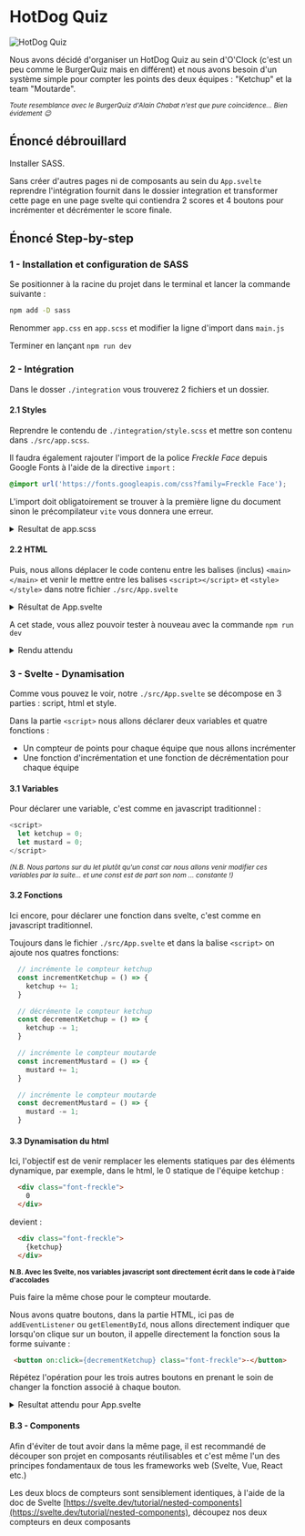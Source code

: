 # HotDog Quiz

![HotDog Quiz](https://user-images.githubusercontent.com/87300647/184116181-63240166-9fa4-432d-bb7c-9bdd71af71ea.png)

Nous avons décidé d'organiser un HotDog Quiz au sein d'O'Clock (c'est un peu comme le BurgerQuiz mais en différent) et nous avons besoin d'un système simple pour compter les points des deux équipes : "Ketchup" et la team "Moutarde".

<small>*Toute resemblance avec le BurgerQuiz d'Alain Chabat n'est que pure coincidence... Bien évidement 😉*</small>

## Énoncé débrouillard

Installer SASS.

Sans créer d'autres pages ni de composants au sein du `App.svelte` reprendre l'intégration fournit dans le dossier integration et transformer cette page en une page svelte qui contiendra 2 scores et 4 boutons pour incrémenter et décrémenter le score finale.

## Énoncé Step-by-step

### 1 - Installation et configuration de SASS

Se positionner à la racine du projet dans le terminal et lancer la commande suivante :
```sh
npm add -D sass
```

Renommer `app.css` en `app.scss` et modifier la ligne d'import dans `main.js`

Terminer en lançant `npm run dev`

### 2 - Intégration
Dans le dosser `./integration` vous trouverez 2 fichiers et un dossier. 

#### 2.1 Styles 
Reprendre le contendu de `./integration/style.scss` et mettre son contenu dans `./src/app.scss`. 

Il faudra également rajouter l'import de la police *Freckle Face* depuis Google Fonts à l'aide de la directive `import` : 
```css 
@import url('https://fonts.googleapis.com/css?family=Freckle Face');
```
L'import doit obligatoirement se trouver à la première ligne du document sinon le précompilateur `vite` vous donnera une erreur.

<details>
<summary>Resultat de app.scss</summary>

```css
/* Les imports doivent rester en première ligne sinon svelte n'aime pas donc avant toute autre directive */
@import url('https://fonts.googleapis.com/css?family=Freckle Face');

html, body {
  height: 100%;
  padding: 0;
  margin: 0;

  #app {
    height: 100%;
    background: #11172a;
  }
}

h1, h2, h3, h4, .font-freckle {
  font-family: 'Freckle Face', sans-serif;
}

...
```
</details>

#### 2.2 HTML

Puis, nous allons déplacer le code contenu entre les balises (inclus) ```<main></main>``` et venir le mettre entre les balises `<script></script>` et `<style></style>` dans notre fichier `./src/App.svelte`

<details>
<summary>Résultat de App.svelte</summary>

```html
<script>
</script>

<main>
  <img src="./images/logo.png" alt="Hot Dog Quiz Logo"/>
  <div class="content">
    <section class="ketchup">
      <h2>KETChUP</h2>
      <div class="content-result font-freckle" aria-label="compteur ketchup 0">
        0
      </div>
      <div class="content-controls">
        <button class="font-freckle" aria-label="boutton décrémentation ketchup">-</button>
        <button class="font-freckle" aria-label="boutton incrémentation ketchup">+</button>
      </div>
    </section>
    <section class="moutarde">
      <h2>Moutarde</h2>
      <div class="content-result font-freckle" aria-label="compteur moutarde 0">
        0
      </div>
      <div class="content-controls">
        <button class="font-freckle" aria-label="boutton décrémentation moutarde">-</button>
        <button class="font-freckle" aria-label="boutton incrémentation moutarde">+</button>
      </div>
    </section>
  </div>
</main>

<style>
</style>

```
</details>


A cet stade, vous allez pouvoir tester à nouveau avec la commande `npm run dev`

<details>
<summary>Rendu attendu</summary>

![screenshot_01](https://user-images.githubusercontent.com/87300647/184116054-71fffc0c-5e66-46c4-96b4-bdeeb509d80a.png)
  
</details>

### 3 - Svelte - Dynamisation
Comme vous pouvez le voir, notre `./src/App.svelte` se décompose en 3 parties : script, html et style.

Dans la partie `<script>` nous allons déclarer deux variables et quatre fonctions :
- Un compteur de points pour chaque équipe que nous allons incrémenter
- Une fonction d'incrémentation et une fonction de décrémentation pour chaque équipe

#### 3.1 Variables 
Pour déclarer une variable, c'est comme en javascript traditionnel : 
```js
<script>
  let ketchup = 0;
  let mustard = 0;
</script>
```
*<small>(N.B. Nous partons sur du let plutôt qu'un const car nous allons venir modifier ces variables par la suite... et une const est de part son nom ... constante !)</small>*

#### 3.2 Fonctions
Ici encore, pour déclarer une fonction dans svelte, c'est comme en javascript traditionnel.

Toujours dans le fichier `./src/App.svelte` et dans la balise `<script>` on ajoute nos quatres fonctions:

```js
  // incrémente le compteur ketchup
  const incrementKetchup = () => {
    ketchup += 1;
  }

  // décrémente le compteur ketchup
  const decrementKetchup = () => {
    ketchup -= 1;
  }

  // incrémente le compteur moutarde
  const incrementMustard = () => {
    mustard += 1;
  }

  // incrémente le compteur moutarde
  const decrementMustard = () => {
    mustard -= 1;
  }
```

#### 3.3 Dynamisation du html
Ici, l'objectif est de venir remplacer les elements statiques par des éléments dynamique, par exemple, dans le html, le 0 statique de l'équipe ketchup : 
```html
  <div class="font-freckle">
    0
  </div>
```
devient :
```html
  <div class="font-freckle">
    {ketchup}
  </div>
```

<small>**N.B. Avec les Svelte, nos variables javascript sont directement écrit dans le code à l'aide d'accolades**</small>

Puis faire la même chose pour le compteur moutarde.

Nous avons quatre boutons, dans la partie HTML, ici pas de `addEventListener` ou `getElementById`, nous allons directement indiquer que lorsqu'on clique sur un bouton, il appelle directement la fonction sous la forme suivante : 
```html 
 <button on:click={decrementKetchup} class="font-freckle">-</button>
```

Répétez l'opération pour les trois autres boutons en prenant le soin de changer la fonction associé à chaque bouton.

<details>
<summary>Resultat attendu pour App.svelte</summary>

```html
<script>
  let ketchup = 0;
  let mustard = 0;

  // incrémente le compteur ketchup
  const incrementKetchup = () => {
    ketchup += 1;
  }

  // décrémente le compteur ketchup
  const decrementKetchup = () => {
    ketchup -= 1;
  }

  // incrémente le compteur moutarde
  const incrementMustard = () => {
    mustard += 1;
  }

  // incrémente le compteur moutarde
  const decrementMustard = () => {
    mustard -= 1;
  }
</script>

<main>
  <img src="./images/logo.png" alt="Hot Dog Quiz Logo"/>
  <div class="content">
    <section class="ketchup">
      <h2>KETChUP</h2>
      <div class="content-result font-freckle" aria-label="compteur ketchup {ketchup}">
        {ketchup}
      </div>
      <div class="content-controls">
        <button on:click={decrementKetchup} aria-label="boutton décrémentation ketchup" class="font-freckle">-</button>
        <button on:click={incrementKetchup} aria-label="boutton incrémentation ketchup" class="font-freckle">+</button>
      </div>
    </section>
    <section class="moutarde">
      <h2>Moutarde</h2>
      <div class="content-result font-freckle" aria-label="compteur moutarde {mustard}">
        {mustard}
      </div>
      <div class="content-controls">
        <button on:click={decrementMustard} aria-label="boutton décrémentation moutarde" class="font-freckle">-</button>
        <button on:click={incrementMustard} aria-label="boutton incrémentation moutarde" class="font-freckle">+</button>
      </div>
    </section>
  </div>
</main>

<style>
</style>


Pensez à tester votre resultat à l'aide de la commande `npm run dev` !

### Bonus

#### B.1 - Pas de points négatifs
Modifiez nos fonctions pour que les points du jeu ne puisse pas être négatif

#### B.2 - DRY
Le code ici n'est pas très DRY (**D**on't **R**epeat **Y**ourself), refactorisez nos quatres fonctions pour ne plus avoir qu'une seule 

<details>
<summary>Indice</summary>

Il est possible d'appeler une fonction anonyme lors d'un événement de type `on:click`. Example : 
```js
<button on:click={() => maFonction('qqzIci')}></button>
```
</details>

#### B.3 - Components
Afin d'éviter de tout avoir dans la même page, il est recommandé de découper son projet en composants réutilisables et c'est même l'un des principes fondamentaux de tous les frameworks web (Svelte, Vue, React etc.)

Les deux blocs de compteurs sont sensiblement identiques, à l'aide de la doc de Svelte [https://svelte.dev/tutorial/nested-components](https://svelte.dev/tutorial/nested-components), découpez nos deux compteurs en deux composants
